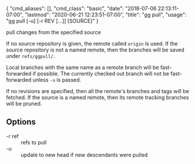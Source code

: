 {
    "cmd_aliases": [],
    "cmd_class": "basic",
    "date": "2018-07-06 22:13:11-07:00",
    "lastmod": "2020-06-21 12:23:51-07:00",
    "title": "gg pull",
    "usage": "gg pull [-u] [-r REV [...]] [SOURCE]"
}

pull changes from the specified source

<!--more-->

If no source repository is given, the remote called `origin` is used.
If the source repository is not a named remote, then the branches will be
saved under `refs/ggpull/`.

Local branches with the same name as a remote branch will be
fast-forwarded if possible. The currently checked out branch will not be
fast-forwarded unless `-u` is passed.

If no revisions are specified, then all the remote's branches and tags
will be fetched. If the source is a named remote, then its remote
tracking branches will be pruned.

## Options

<dl class="flag_list">
	<dt>-r ref</dt>
	<dd>refs to pull</dd>
	<dt>-u</dt>
	<dd>update to new head if new descendants were pulled</dd>
</dl>
